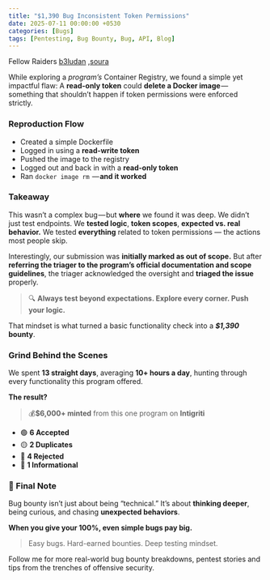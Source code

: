 ```yaml
---
title: "$1,390 Bug Inconsistent Token Permissions"
date: 2025-07-11 00:00:00 +0530
categories: [Bugs]
tags: [Pentesting, Bug Bounty, Bug, API, Blog]
---
```


Fellow Raiders [b3ludan](https://www.linkedin.com/in/b3ludan/) ,[soura](https://www.linkedin.com/in/sourajit-mukherjee-915060266/)

While exploring a _program’s_ Container Registry, we found a simple yet impactful flaw:
A **read-only token** could **delete a Docker image** — something that shouldn’t happen if token permissions were enforced strictly.



### Reproduction Flow

-   Created a simple Dockerfile
-   Logged in using a **read-write token**
-   Pushed the image to the registry
-   Logged out and back in with a **read-only token**
-   Ran `docker image rm`  — **and it worked**

### Takeaway

This wasn’t a complex bug — but **where** we found it was deep. We didn’t just test endpoints. We **tested logic**, **token scopes**, **expected vs. real behavior.** We tested **everything** related to token permissions — the actions most people skip.

Interestingly, our submission was **initially marked as out of scope.** But after **referring the triager to the program’s official documentation and scope guidelines**, the triager acknowledged the oversight and **triaged the issue** properly.

> 🔍 **Always test beyond expectations. Explore every corner. Push your logic.**

That mindset is what turned a basic functionality check into a **_$1,390_ bounty**.

### Grind Behind the Scenes

We spent **13 straight days**, averaging **10+ hours a day**, hunting through every functionality this program offered.

**The result?**

> 💰**$6,000+ minted** from this one program on **Intigriti**

-   🟢 **6 Accepted**
-   🟡 **2 Duplicates**
-   🔴 **4 Rejected**
-   🔵 **1 Informational**

### 🧠 Final Note

Bug bounty isn’t just about being “technical.” It’s about **thinking deeper**, being curious, and chasing **unexpected behaviors**.

**When you give your 100%, even simple bugs pay big.**

> Easy bugs. Hard-earned bounties. Deep testing mindset.

Follow me for more real-world bug bounty breakdowns, pentest stories and tips from the trenches of offensive security.
